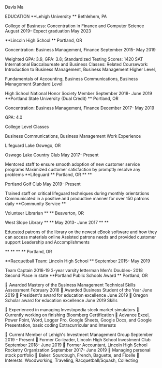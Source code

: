 Davis Ma

EDUCATION
**Lehigh University ** Bethlehem, PA

College of Business: Concentration in Finance and Computer Science August 2019– Expect graduation May 2023

**Lincoln High School ** Portland, OR

Concentration: Business Management, Finance September 2015- May 2019

Weighted GPA: 3.9, GPA: 3.8; Standardized Testing Scores: 1420 SAT
International Baccalaureate and Business Classes:
Related Coursework: Introduction to Business Management, Business Management Higher Level,

Fundamentals of Accounting, Business Communications, Business Management Standard Level

High School National Honor Society Member September 2018- June 2019
**Portland State University (Dual Credit) ** Portland, OR

Concentration: Business Management, Finance December 2017- May 2019

GPA: 4.0

College Level Classes

Business Communications, Business Management
Work Experience

Lifeguard Lake Oswego, OR

Oswego Lake Country Club May 2017- Present

Mentored staff to ensure smooth adoption of new customer service programs
Maximized customer satisfaction by promptly resolve any problems
**Lifeguard ** Portland, OR ** **

Portland Golf Club May 2019- Present

Trained staff on critical lifeguard techniques during monthly orientations
Communicated in a positive and productive manner for over 150 patrons daily
**Community Service **

Volunteer Librarian ** ** Beaverton, OR

West Slope Library ** ** May 2013- June 2017 ** **

Educated patrons of the library on the newest eBook software and how they can access materials online
Assisted patrons needs and provided customer support
Leadership and Accomplishments

** ** ** ** Portland, OR

**Racquetball Team: Lincoln High School ** September 2015- May 2019

Team Captain 2018-19
3-year varsity letterman
Men's Doubles- 2018 Second Place in state
**Portland Public Schools Award ** Portland, OR

 Awarded Mastery of the Business Management Technical Skills Assessment February 2018
 Awarded Business Student of the Year June 2019
 President's award for education excellence June 2019
 Oregon Scholar award for education excellence June 2019
Skills

 Experienced in managing Investopedia stock market simulators
 Currently working on finishing Bloomberg Certification
 Advance Excel, Power Point, Word, Logger Pro, Google Sheets, Google Docs, and Google Presentation, basic coding
Extracurricular and Interests

 Current Member of Lehigh's Investment Management Group September 2019 - Present
 Former Co-leader, Lincoln High School Investment Club September 2018- June 2019
 Former Accountant, Lincoln High School Rocketry Organization September 2017- June 2019
 Managing personal stock portfolio
 Baker: Sourdough, French, Baguette, and Ficelle
 Interests: Woodworking, Traveling, Racquetball/Squash, Collecting
